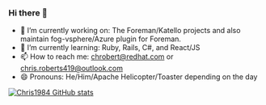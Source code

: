 ### Hi there 👋

- 🔭 I’m currently working on: The Foreman/Katello projects and also maintain fog-vsphere/Azure plugin for Foreman.
- 🌱 I’m currently learning: Ruby, Rails, C#, and React/JS
- 📫 How to reach me: chrobert@redhat.com or chris.roberts419@outlook.com
- 😄 Pronouns: He/Him/Apache Helicopter/Toaster depending on the day

[![Chris1984 GitHub stats](https://github-readme-stats.vercel.app/api?username=chris1984&show_icons=true&theme=radical)](https://github.com/chris1984?tab=repositories)

<!--
**chris1984/chris1984** is a ✨ _special_ ✨ repository because its `README.md` (this file) appears on your GitHub profile.

Here are some ideas to get you started:

- 🔭 I’m currently working on ...
- 🌱 I’m currently learning ...
- 👯 I’m looking to collaborate on ...
- 🤔 I’m looking for help with ...
- 💬 Ask me about ...
- 📫 How to reach me: ...
- 😄 Pronouns: ...
- ⚡ Fun fact: ...
-->
